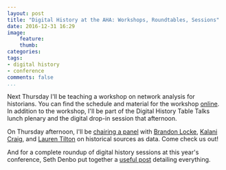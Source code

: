 ```yaml
---
layout: post
title: "Digital History at the AHA: Workshops, Roundtables, Sessions"
date: 2016-12-31 16:29
image: 
    feature: 
    thumb: 
categories: 
tags:
- digital history
- conference
comments: false
...
```


Next Thursday I'll be teaching a workshop on network analysis for historians. You can find the schedule and material for the workshop [online](http://jasonheppler.org/projects/aha-workshop/). In addition to the workshop, I'll be part of the Digital History Table Talks lunch plenary and the digital drop-in session that afternoon. 

On Thursday afternoon, I'll be [chairing a panel](https://aha.confex.com/aha/2017/webprogram/Session15092.html) with [Brandon Locke](http://brandontlocke.com/), [Kalani Craig](http://www.kalanicraig.com/), and [Lauren Tilton](https://twitter.com/nolauren) on historical sources as data. Come check us out! 

And for a complete roundup of digital history sessions at this year's conference, Seth Denbo put together a [useful post](http://blog.historians.org/2016/12/digital-history-aha17/) detailing everything.